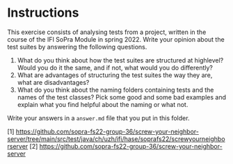 <!--NO_HARDWRAPS-->

# Instructions

This exercise consists of analysing tests from a project, written in the course of the IFI SoPra Module in spring 2022. Write your opinion about the test suites by answering the following questions.

1. What do you think about how the test suites are structured at highlevel? Would you do it the same, and if not, what would you do differently?
2. What are advantages of structuring the test suites the way they are, what are disadvantages?
3. What do you think about the naming folders containing tests and the names of the test classes? Pick some good and some bad examples and explain what you find helpful about the naming or what not.

Write your answers in a `answer.md` file that you put in this folder.

[1] https://github.com/sopra-fs22-group-36/screw-your-neighbor-server/tree/main/src/test/java/ch/uzh/ifi/hase/soprafs22/screwyourneighborserver
[2] https://github.com/sopra-fs22-group-36/screw-your-neighbor-server
